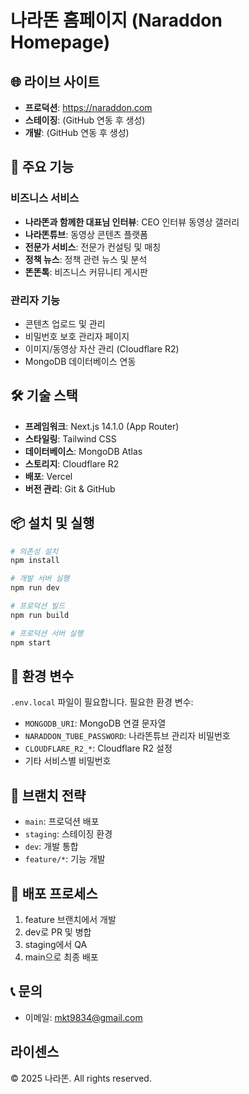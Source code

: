 # 나라똔 홈페이지 (Naraddon Homepage)

## 🌐 라이브 사이트
- **프로덕션**: https://naraddon.com
- **스테이징**: (GitHub 연동 후 생성)
- **개발**: (GitHub 연동 후 생성)

## 🚀 주요 기능

### 비즈니스 서비스
- **나라똔과 함께한 대표님 인터뷰**: CEO 인터뷰 동영상 갤러리
- **나라똔튜브**: 동영상 콘텐츠 플랫폼
- **전문가 서비스**: 전문가 컨설팅 및 매칭
- **정책 뉴스**: 정책 관련 뉴스 및 분석
- **똔똔톡**: 비즈니스 커뮤니티 게시판

### 관리자 기능
- 콘텐츠 업로드 및 관리
- 비밀번호 보호 관리자 페이지
- 이미지/동영상 자산 관리 (Cloudflare R2)
- MongoDB 데이터베이스 연동

## 🛠 기술 스택
- **프레임워크**: Next.js 14.1.0 (App Router)
- **스타일링**: Tailwind CSS
- **데이터베이스**: MongoDB Atlas
- **스토리지**: Cloudflare R2
- **배포**: Vercel
- **버전 관리**: Git & GitHub

## 📦 설치 및 실행

```bash
# 의존성 설치
npm install

# 개발 서버 실행
npm run dev

# 프로덕션 빌드
npm run build

# 프로덕션 서버 실행
npm start
```

## 🔐 환경 변수
`.env.local` 파일이 필요합니다. 필요한 환경 변수:
- `MONGODB_URI`: MongoDB 연결 문자열
- `NARADDON_TUBE_PASSWORD`: 나라똔튜브 관리자 비밀번호
- `CLOUDFLARE_R2_*`: Cloudflare R2 설정
- 기타 서비스별 비밀번호

## 📝 브랜치 전략
- `main`: 프로덕션 배포
- `staging`: 스테이징 환경
- `dev`: 개발 통합
- `feature/*`: 기능 개발

## 🔄 배포 프로세스
1. feature 브랜치에서 개발
2. dev로 PR 및 병합
3. staging에서 QA
4. main으로 최종 배포

## 📞 문의
- 이메일: mkt9834@gmail.com

## 라이센스
© 2025 나라똔. All rights reserved.